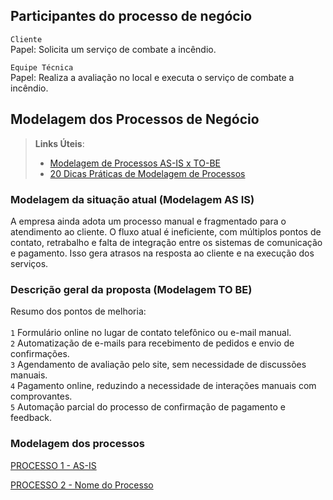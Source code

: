 ## Participantes do processo de negócio

``Cliente``
<br>
Papel: Solicita um serviço de combate a incêndio.

``Equipe Técnica``
<br>
Papel: Realiza a avaliação no local e executa o serviço de combate a incêndio.

## Modelagem dos Processos de Negócio

> **Links Úteis**:
> - [Modelagem de Processos AS-IS x TO-BE](https://dheka.com.br/modelagem-as-is-to-be/)
> - [20 Dicas Práticas de Modelagem de Processos](https://dheka.com.br/20-dicas-praticas-de-modelagem-de-processos/)

### Modelagem da situação atual (Modelagem AS IS)

A empresa ainda adota um processo manual e fragmentado para o atendimento ao cliente. O fluxo atual é ineficiente, com múltiplos pontos de contato, retrabalho e falta de integração entre os sistemas de comunicação e pagamento. Isso gera atrasos na resposta ao cliente e na execução dos serviços.

### Descrição geral da proposta (Modelagem TO BE)

Resumo dos pontos de melhoria:
<br>
<br>
``1`` Formulário online no lugar de contato telefônico ou e-mail manual. <br>
``2`` Automatização de e-mails para recebimento de pedidos e envio de confirmações. <br>
``3`` Agendamento de avaliação pelo site, sem necessidade de discussões manuais. <br>
``4`` Pagamento online, reduzindo a necessidade de interações manuais com comprovantes. <br>
``5`` Automação parcial do processo de confirmação de pagamento e feedback.

### Modelagem dos processos

[PROCESSO 1 - AS-IS](./docs/processos/processo-1-as-is.md")

[PROCESSO 2 - Nome do Processo](./processos/processo-2-nome-do-processo.md "Detalhamento do Processo 2.")
